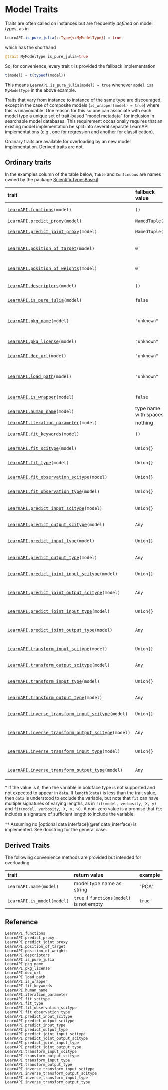 # Model Traits

Traits are often called on instances but are frequently *defined* on model *types*, as in 

```julia
LearnAPI.is_pure_julia(::Type{<:MyModelType}) = true
```

which has the shorthand

```julia
@trait MyModelType is_pure_julia=true
```

So, for convenience, every trait `t` is provided the fallback implementation

```julia
t(model) = t(typeof(model))
```

This means `LearnAPI.is_pure_julia(model) = true` whenever `model isa MyModelType` in the
above example. 

Traits that vary from instance to instance of the same type are discouraged, except in
the case of composite models (`is_wrapper(model) = true`) where this is unavoidable. One
reason for this so one can associate with each model type a unique set of trait-based
"model metadata" for inclusion in searchable model databases. This requirement
occasionally requires that an existing model implementation be split into several separate
LearnAPI implementations (e.g., one for regression and another for classification).

Ordinary traits are available for overloading by an new model implementation. Derived
traits are not.

## Ordinary traits

In the examples column of the table below, `Table` and `Continuous` are names owned by the
package [ScientificTypesBase.jl](https://github.com/JuliaAI/ScientificTypesBase.jl/).

| trait                                            | fallback value        | return value  | example |
|:-------------------------------------------------|:----------------------|:--------------|:--------|
| [`LearnAPI.functions`](@ref)`(model)`            | `()`                  | implemented LearnAPI functions (traits excluded) | `(:fit, :predict)` |
| [`LearnAPI.predict_proxy`](@ref)`(model)`        | `NamedTuple()`        | form of target proxy output by `predict` | `LearnAPI.Distribution()` |
| [`LearnAPI.predict_joint_proxy`](@ref)`(model)`  | `NamedTuple()`        | form of target proxy output by `predict_joint` | `LearnAPI.Distribution()` |
| [`LearnAPI.position_of_target`](@ref)`(model)`   | `0`                   | † the positional index of the **target** in `data` in `fit(..., data...; metadata)` calls | 2 |
| [`LearnAPI.position_of_weights`](@ref)`(model)`  | `0`                   | † the positional index of **per-observation weights** in `data` in `fit(..., data...; metadata)` | 3 |
| [`LearnAPI.descriptors`](@ref)`(model)`          | `()`                  | lists one or more suggestive model descriptors from `LearnAPI.descriptors()` | (:classifier, :probabilistic) |
| [`LearnAPI.is_pure_julia`](@ref)`(model)`        | `false`               | is `true` if implementation is 100% Julia code | `true` |
| [`LearnAPI.pkg_name`](@ref)`(model)`             | `"unknown"`           | name of package providing core algorithm (may be different from package providing LearnAPI.jl implementation) | `"DecisionTree"` |
| [`LearnAPI.pkg_license`](@ref)`(model)`          | `"unknown"`             | name of license of package providing core algorithm | `"MIT"` |
| [`LearnAPI.doc_url`](@ref)`(model)`               | `"unknown"`             | url providing documentation of the core algorithm  | `"https://en.wikipedia.org/wiki/Decision_tree_learning"` |
| [`LearnAPI.load_path`](@ref)`(model)`            | `"unknown"`             | a string indicating where the struct `typeof(model)` is defined, beginning with name of package providing implementation | `FastTrees.LearnAPI.DecisionTreeClassifier` |
| [`LearnAPI.is_wrapper`](@ref)`(model)`          | `false`                | is `true` if one or more properties (fields) are themselves models | `true` |
| [`LearnAPI.human_name`](@ref)`(model)`          | type name with spaces  | human name for the model; should be a noun | "elastic net regressor" |
| [`LearnAPI.iteration_parameter`](@ref)`(model)` | nothing                | symbolic name of an iteration parameter | :epochs |
| [`LearnAPI.fit_keywords`](@ref)`(model)`        |  `()`                  | tuple of symbols for keyword arguments accepted by `fit` (metadata) | `(:class_weights,)` |
| [`LearnAPI.fit_scitype`](@ref)`(model)`      | `Union{}` | upper bound on `scitype(data)` in `fit(model, verbosity, data...)`†† | `Tuple{Table(Continuous), AbstractVector{Continuous}}` |
| [`LearnAPI.fit_type`](@ref)`(model)`            | `Union{}` | upper bound on `type(data)` in `fit(model, verbosity, data...)`†† | `Tuple{AbstractMatrix{<:Real}, AbstractVector{<:Real}}` |
| [`LearnAPI.fit_observation_scitype`](@ref)`(model)` | `Union{}`| upper bound on `scitype(data)` in `fit(model, verbosity, data...)`†† | `Tuple{AbstractVector{Continuous}, Continuous}` |
| [`LearnAPI.fit_observation_type`](@ref)`(model)`    | `Union{}`| upper bound on `type(data)` in `fit(model, verbosity, data...)`*    | `Tuple{AbstractVector{<:Real}, Real}` |
| [`LearnAPI.predict_input_scitype`](@ref)`(model)`  | `Union{}` | upper bound on `scitype(data)` in `predict(model, fitted_params, data...)`††   | `Tuple{AbstractVector{Continuous}}` |
| [`LearnAPI.predict_output_scitype`](@ref)`(model)` | `Any`     | upper bound on `scitype(first(predict(model, ...)))`                          | `AbstractVector{Continuous}` |
| [`LearnAPI.predict_input_type`](@ref)`(model)`     | `Union{}` | upper bound on `typeof(data)` in `predict(model, fitted_params, data...)`††    | `Tuple{AbstractVector{<:Real}}` |
| [`LearnAPI.predict_output_type`](@ref)`(model)`    | `Any`     | upper bound on `typeof(first(predict(model, ...)))`                           | `AbstractVector{<:Real}` |
| [`LearnAPI.predict_joint_input_scitype`](@ref)`(model)`  | `Union{}` | upper bound on `scitype(data)` in `predict_joint(model, fitted_params, data...)`††   | `Tuple{AbstractVector{Continuous}}` |
| [`LearnAPI.predict_joint_output_scitype`](@ref)`(model)` | `Any`     | upper bound on `scitype(first(predict_joint(model, ...)))`                          | `AbstractVector{Continuous}` |
| [`LearnAPI.predict_joint_input_type`](@ref)`(model)`     | `Union{}` | upper bound on `typeof(data)` in `predict_joint(model, fitted_params, data...)`††    | `Tuple{AbstractVector{<:Real}}` |
| [`LearnAPI.predict_joint_output_type`](@ref)`(model)`    | `Any`     | upper bound on `typeof(first(predict_joint(model, ...)))`                           | `AbstractVector{<:Real}` |
| [`LearnAPI.transform_input_scitype`](@ref)`(model)`  | `Union{}` | upper bound on `scitype(data)` in `transform(model, fitted_params, data...)`††   | `Tuple{AbstractVector{Continuous}}` |
| [`LearnAPI.transform_output_scitype`](@ref)`(model)` | `Any`     | upper bound on `scitype(first(transform(model, ...)))`                          | `AbstractVector{Continuous}` |
| [`LearnAPI.transform_input_type`](@ref)`(model)`     | `Union{}` | upper bound on `typeof(data)` in `transform(model, fitted_params, data...)`††    | `Tuple{AbstractVector{<:Real}}` |
| [`LearnAPI.transform_output_type`](@ref)`(model)`    | `Any`     | upper bound on `typeof(first(transform(model, ...)))`                           | `AbstractVector{<:Real}` |
| [`LearnAPI.inverse_transform_input_scitype`](@ref)`(model)`  | `Union{}` | upper bound on `scitype(data)` in `inverse_transform(model, fitted_params, data...)`††   | `Tuple{AbstractVector{Continuous}}` |
| [`LearnAPI.inverse_transform_output_scitype`](@ref)`(model)` | `Any`     | upper bound on `scitype(first(inverse_transform(model, ...)))`                          | `AbstractVector{Continuous}` |
| [`LearnAPI.inverse_transform_input_type`](@ref)`(model)`     | `Union{}` | upper bound on `typeof(data)` in `inverse_transform(model, fitted_params, data...)`††    | `Tuple{AbstractVector{<:Real}}` |
| [`LearnAPI.inverse_transform_output_type`](@ref)`(model)`    | `Any`     | upper bound on `typeof(first(inverse_transform(model, ...)))`                           | `AbstractVector{<:Real}` |


† If the value is `0`, then the variable in boldface type is not supported and not
expected to appear in `data`. If `length(data)` is less than the trait value, then `data`
is understood to exclude the variable, but note that `fit` can have multiple signatures of
varying lengths, as in `fit(model, verbosity, X, y)` and `fit(model, verbosity, X, y,
w)`. A non-zero value is a promise that `fit` includes a signature of sufficient length to
include the variable.

†† Assuming no [optional data interface](@ref data_interface) is implemented. See docstring
for the general case.


## Derived Traits

The following convenience methods are provided but intended for overloading:

| trait                        | return value                              | example |
|:-----------------------------|:------------------------------------------|:--------|
| `LearnAPI.name(model)`       | model type name as string                 | "PCA"   |
| `LearnAPI.is_model(model)`   | `true` if `functions(model)` is not empty | `true`  |

## Reference

```@docs
LearnAPI.functions
LearnAPI.predict_proxy
LearnAPI.predict_joint_proxy
LearnAPI.position_of_target
LearnAPI.position_of_weights
LearnAPI.descriptors
LearnAPI.is_pure_julia
LearnAPI.pkg_name
LearnAPI.pkg_license
LearnAPI.doc_url
LearnAPI.load_path
LearnAPI.is_wrapper
LearnAPI.fit_keywords
LearnAPI.human_name
LearnAPI.iteration_parameter
LearnAPI.fit_scitype
LearnAPI.fit_type
LearnAPI.fit_observation_scitype
LearnAPI.fit_observation_type
LearnAPI.predict_input_scitype
LearnAPI.predict_output_scitype
LearnAPI.predict_input_type
LearnAPI.predict_output_type
LearnAPI.predict_joint_input_scitype
LearnAPI.predict_joint_output_scitype
LearnAPI.predict_joint_input_type
LearnAPI.predict_joint_output_type
LearnAPI.transform_input_scitype
LearnAPI.transform_output_scitype
LearnAPI.transform_input_type
LearnAPI.transform_output_type
LearnAPI.inverse_transform_input_scitype
LearnAPI.inverse_transform_output_scitype
LearnAPI.inverse_transform_input_type
LearnAPI.inverse_transform_output_type
```

